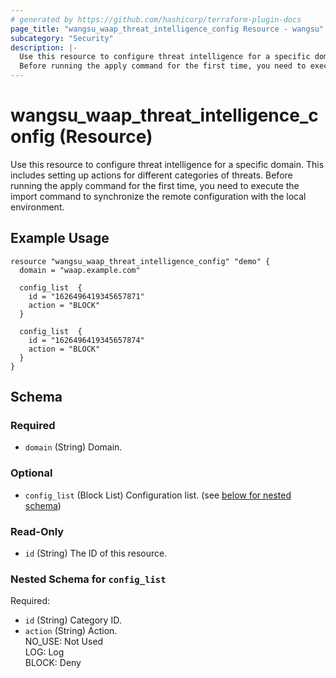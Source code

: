 ```yaml
---
# generated by https://github.com/hashicorp/terraform-plugin-docs
page_title: "wangsu_waap_threat_intelligence_config Resource - wangsu"
subcategory: "Security"
description: |-
  Use this resource to configure threat intelligence for a specific domain. This includes setting up actions for different categories of threats.
  Before running the apply command for the first time, you need to execute the import command to synchronize the remote configuration with the local environment.
---
```


# wangsu_waap_threat_intelligence_config (Resource)

Use this resource to configure threat intelligence for a specific domain. This includes setting up actions for different categories of threats.
Before running the apply command for the first time, you need to execute the import command to synchronize the remote configuration with the local environment.

## Example Usage

```hcl
resource "wangsu_waap_threat_intelligence_config" "demo" {
  domain = "waap.example.com"

  config_list  {
    id = "1626496419345657871"
    action = "BLOCK"
  }

  config_list  {
    id = "1626496419345657874"
    action = "BLOCK"
  }
}
```

<!-- schema generated by tfplugindocs -->
## Schema

### Required

- `domain` (String) Domain.

### Optional

- `config_list` (Block List) Configuration list. (see [below for nested schema](#nestedblock--config_list))

### Read-Only

- `id` (String) The ID of this resource.

<a id="nestedblock--config_list"></a>
### Nested Schema for `config_list`

Required:

- `id` (String) Category ID.
- `action` (String) Action.<br/>NO_USE: Not Used<br/>LOG: Log<br/>BLOCK: Deny
